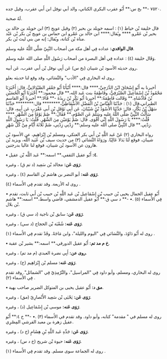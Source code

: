 ٧٥٢٠ -** بخ س:** أَبُو عقرب البكري الكناني، والد أبي نوفل ابن أَبي عقرب، وقيل جده.

لَهُ صحبة.

قال خليفة بْن خياط (١) : اسمه خويلد بن بحير (٢) وقيل عويج (٣) ابن خويلد بن خالد بن بحير بْن عَمْرو.**** ويُقال:**** ابن خالد بن عَمْرو ابن حماس بن عويج بْن بكر بْن عَبْد مناة بْن كنانة، ويُقال: إنه من بني ليث بْن بكر.

**قال الواقدي:** عداده فِي أهل مكة من أصحاب النَّبِيّ صَلَّى اللَّهُ عليه وسلم.

وَقَال خليفة (٤) : عداده فِي أهل البصرة من أصحاب رَسُول اللَّهِ صلى الله عليه وسلم.

روى حديثه الأسود بْن شيبان (بخ س) عَن أَبِي نوفل بْن أَبي عقرب، عَن أبيه.

روى له البخاري فِي "الأدب" والنَّسَائي، وقد وقع لنا حديثه بعلو.

أخبرنا به أَبُو إِسْحَاقَ ابْنُ الدَّرَجِيِّ،**** قال:**** أَنْبَأَنَا أَبُو جَعْفَرٍ الصَّيْدَلانِيُّ، قال: أَخْبَرَنَا مَحْمُودُ بْنُ إِسْمَاعِيلَ الصَّيْرَفِيُّ، وفَاطِمَةُ بنت عَبد الله،** قال محمود:** أَخْبَرَنَا أَبُو الْحُسَيْنِ بْنُ فَاذْشَاهِ.** وَقَالت فَاطِمَةُ:** أخبرنا أَبُو بَكْرٍ بْنُ رِيذَةَ -** قَالا:** أخبرنا أَبُو القاسم الطبراني،قال (١) : حَدَّثَنَا الْعَبَّاسُ بْنُ الْفَضْلِ الأَسْفَاطِيُّ،******** قال:******** حَدَّثَنَا سَهْلُ بْنُ بَكَّارٍ، قال: حَدَّثَنَا الأَسْوَدُ بْنُ شَيْبَانَ، عَن أَبِي نَوْفَلِ بْنِ أَبي عَقْرَبٍ عَن أَبِيهِ، قال: سَأَلْتُ النَّبِيَّ صَلَّى اللَّهُ عليه وسَلَّمَ عَنِ الصَّوْمِ،** فَقَالَ:** صُمْ يَوْمًا مِنَ الشَّهْرِ.**** قُلْتُ:**** يَا رَسُولَ اللَّهِ إِنِّي أَقْوَى. قال: صُمْ يَوْمَيْنِ مِنَ الشَّهْرِ. قُلْتُ: يَا رَسُولَ اللَّهِ زِدْنِي.** قال النَّبِيُّ صلى الله عليه وسلم:** زِدْنِي زِدْنِي، صُمْ ثَلاثَةَ أَيَّامٍ مِنْ كُلِّ شَهْرٍ.

رواه البخاري (٢) عَنْ عَبد اللَّهِ بْن أَبي بكر العتكي، ومسلم بْن إِبْرَاهِيم، عن الأسود بْن شيبان، فوقع لَنَا بَدَلا عَالِيًا. ورَوَاهُ النَّسَائي (٣) من حديث سيف بْن عُبَيد اللَّه، ويزيد بْن هارون عن الأسود بْن شيبان، فوقع لنا عاليا بدرجتين.

**• ٤:** أَبُو عقيل الثقفي،** اسمه:** عَبد اللَّه بْن عقيل.

**رَوَى عَن:** مجالد بْن سَعِيد (د تم ق) ، وغيره.

**رَوَى عَنه:** أبو النضر بن هاشم بْن القاسم (٤) ، وغيره.

روى له الأربعة. وقد تقدم فِي الأَسماء (٤) .

• أَبُو عقيل الجمال يحيى بْن حبيب بْن إِسْمَاعِيل بْن عَبد اللَّهِ بْن حبيب بْن أَبي ثابت، تقدم فِي الأَسماء (٥) .• -** د سي ق:** أَبُو عقيل الدمشقي، قاضي واسط،** اسمه:** هاشم بْن بلال.

**رَوَى عَن:** سابق بْن ناجية (د سي ق) ، وغيره.

**رَوَى عَنه:** شُعْبَة بْن الحجاج (د سي) ، وغيره.

روى له أَبُو دَاوُدَ، والنَّسَائي فِي "اليوم والليلة"، وابن مَاجَهْ. وقَدْ تقدم فِي الأَسماء (١) .

**• خ م مد تم:** أَبُو عقيل الدورقي،** اسمه:** بشير بْن عقبة.

**روى عن:** أَبِي نضرة العبدي (م مد تم) ، وغيره.

**رَوَى عَنه:** مسلم بْن إِبْرَاهِيم (خ) ، وغيره.

روى له البخاري، ومسلم، وأبو داود فِي "المراسيل"، والتِّرْمِذِيّ فِي "الشمائل". وقد تقدم فِي الأَسماء (٢) .

**• مق د:** أَبُو عقيل يحيى بن المتوكل الضرير صاحب بهية.

**رَوَى عَن:** يَحْيَى بْن سَعِيد الأَنْصارِيّ (مق) ، وغيره.

**رَوَى عَنه:** موسى بْن إِسْمَاعِيل (د) ، وغيره.

روى له مسلم في " مقدمة" كتابه، وأبو داود. وقد تقدم في الأَسماء (٣) .• -** خ ٤:** أَبُو عقيل زهرة بن معبد القرشي المِصْرِي.

**رَوَى عَن:** جَدِّهِ عَبد اللَّهِ بْنِ هِشَامٍ (خ د) ، وغيره.

**رَوَى عَنه:** حيوة بْن شريح (خ د س) ، وغيره.

روى له الجماعة سوى مسلم. وقد تقدم فِي الأَسماء (١) .